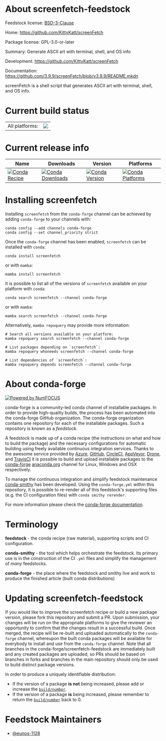 About screenfetch-feedstock
===========================

Feedstock license: [BSD-3-Clause](https://github.com/conda-forge/screenfetch-feedstock/blob/main/LICENSE.txt)

Home: https://github.com/KittyKatt/screenFetch

Package license: GPL-3.0-or-later

Summary: Generate ASCII art with terminal, shell, and OS info

Development: https://github.com/KittyKatt/screenFetch

Documentation: https://github.com/3.9.9/screenFetch/blob/v3.9.9/README.mkdn

screenFetch is a shell script that generates ASCII art with terminal, shell, and OS info.

Current build status
====================


<table><tr><td>All platforms:</td>
    <td>
      <a href="https://dev.azure.com/conda-forge/feedstock-builds/_build/latest?definitionId=23382&branchName=main">
        <img src="https://dev.azure.com/conda-forge/feedstock-builds/_apis/build/status/screenfetch-feedstock?branchName=main">
      </a>
    </td>
  </tr>
</table>

Current release info
====================

| Name | Downloads | Version | Platforms |
| --- | --- | --- | --- |
| [![Conda Recipe](https://img.shields.io/badge/recipe-screenfetch-green.svg)](https://anaconda.org/conda-forge/screenfetch) | [![Conda Downloads](https://img.shields.io/conda/dn/conda-forge/screenfetch.svg)](https://anaconda.org/conda-forge/screenfetch) | [![Conda Version](https://img.shields.io/conda/vn/conda-forge/screenfetch.svg)](https://anaconda.org/conda-forge/screenfetch) | [![Conda Platforms](https://img.shields.io/conda/pn/conda-forge/screenfetch.svg)](https://anaconda.org/conda-forge/screenfetch) |

Installing screenfetch
======================

Installing `screenfetch` from the `conda-forge` channel can be achieved by adding `conda-forge` to your channels with:

```
conda config --add channels conda-forge
conda config --set channel_priority strict
```

Once the `conda-forge` channel has been enabled, `screenfetch` can be installed with `conda`:

```
conda install screenfetch
```

or with `mamba`:

```
mamba install screenfetch
```

It is possible to list all of the versions of `screenfetch` available on your platform with `conda`:

```
conda search screenfetch --channel conda-forge
```

or with `mamba`:

```
mamba search screenfetch --channel conda-forge
```

Alternatively, `mamba repoquery` may provide more information:

```
# Search all versions available on your platform:
mamba repoquery search screenfetch --channel conda-forge

# List packages depending on `screenfetch`:
mamba repoquery whoneeds screenfetch --channel conda-forge

# List dependencies of `screenfetch`:
mamba repoquery depends screenfetch --channel conda-forge
```


About conda-forge
=================

[![Powered by
NumFOCUS](https://img.shields.io/badge/powered%20by-NumFOCUS-orange.svg?style=flat&colorA=E1523D&colorB=007D8A)](https://numfocus.org)

conda-forge is a community-led conda channel of installable packages.
In order to provide high-quality builds, the process has been automated into the
conda-forge GitHub organization. The conda-forge organization contains one repository
for each of the installable packages. Such a repository is known as a *feedstock*.

A feedstock is made up of a conda recipe (the instructions on what and how to build
the package) and the necessary configurations for automatic building using freely
available continuous integration services. Thanks to the awesome service provided by
[Azure](https://azure.microsoft.com/en-us/services/devops/), [GitHub](https://github.com/),
[CircleCI](https://circleci.com/), [AppVeyor](https://www.appveyor.com/),
[Drone](https://cloud.drone.io/welcome), and [TravisCI](https://travis-ci.com/)
it is possible to build and upload installable packages to the
[conda-forge](https://anaconda.org/conda-forge) [anaconda.org](https://anaconda.org/)
channel for Linux, Windows and OSX respectively.

To manage the continuous integration and simplify feedstock maintenance
[conda-smithy](https://github.com/conda-forge/conda-smithy) has been developed.
Using the ``conda-forge.yml`` within this repository, it is possible to re-render all of
this feedstock's supporting files (e.g. the CI configuration files) with ``conda smithy rerender``.

For more information please check the [conda-forge documentation](https://conda-forge.org/docs/).

Terminology
===========

**feedstock** - the conda recipe (raw material), supporting scripts and CI configuration.

**conda-smithy** - the tool which helps orchestrate the feedstock.
                   Its primary use is in the construction of the CI ``.yml`` files
                   and simplify the management of *many* feedstocks.

**conda-forge** - the place where the feedstock and smithy live and work to
                  produce the finished article (built conda distributions)


Updating screenfetch-feedstock
==============================

If you would like to improve the screenfetch recipe or build a new
package version, please fork this repository and submit a PR. Upon submission,
your changes will be run on the appropriate platforms to give the reviewer an
opportunity to confirm that the changes result in a successful build. Once
merged, the recipe will be re-built and uploaded automatically to the
`conda-forge` channel, whereupon the built conda packages will be available for
everybody to install and use from the `conda-forge` channel.
Note that all branches in the conda-forge/screenfetch-feedstock are
immediately built and any created packages are uploaded, so PRs should be based
on branches in forks and branches in the main repository should only be used to
build distinct package versions.

In order to produce a uniquely identifiable distribution:
 * If the version of a package **is not** being increased, please add or increase
   the [``build/number``](https://docs.conda.io/projects/conda-build/en/latest/resources/define-metadata.html#build-number-and-string).
 * If the version of a package **is** being increased, please remember to return
   the [``build/number``](https://docs.conda.io/projects/conda-build/en/latest/resources/define-metadata.html#build-number-and-string)
   back to 0.

Feedstock Maintainers
=====================

* [@eunos-1128](https://github.com/eunos-1128/)

